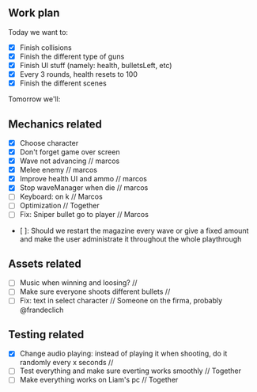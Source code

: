 ## Work plan

Today we want to:

-   [x] Finish collisions
-   [x] Finish the different type of guns
-   [x] Finish UI stuff (namely: health, bulletsLeft, etc)
-   [x] Every 3 rounds, health resets to 100
-   [x] Finish the different scenes

Tomorrow we'll:

## Mechanics related

-   [x] Choose character
-   [x] Don't forget game over screen
-   [x] Wave not advancing // marcos
-   [x] Melee enemy // marcos
-   [x] Improve health UI and ammo // marcos
-   [x] Stop waveManager when die // marcos
-   [ ] Keyboard: on k // Marcos
-   [ ] Optimization // Together
-   [ ] Fix: Sniper bullet go to player // Marcos
-   [ ]: Should we restart the magazine every wave or give a fixed amount and make the user administrate it throughout the whole playthrough

## Assets related

-   [ ] Music when winning and loosing? // <ASSIGN>
-   [ ] Make sure everyone shoots different bullets // <ASSIGN>
-   [ ] Fix: text in select character // Someone on the firma, probably @frandeclich

## Testing related

-   [x] Change audio playing: instead of playing it when shooting, do it randomly every x seconds // <ASSIGN>
-   [ ] Test everything and make sure everting works smoothly // Together
-   [ ] Make everything works on Liam's pc // Together

